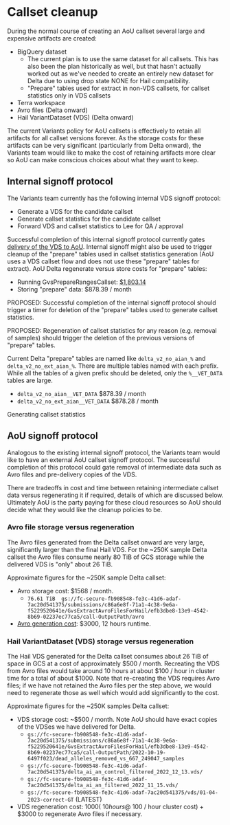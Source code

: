 # Callset cleanup

During the normal course of creating an AoU callset several large and expensive artifacts are created:

* BigQuery dataset
  * The current plan is to use the same dataset for all callsets. This has also been the plan historically as well,
    but that hasn't actually worked out as we've needed to create an entirely new dataset for Delta due to using drop
    state NONE for Hail compatibility.
  * "Prepare" tables used for extract in non-VDS callsets, for callset statistics only in VDS callsets
* Terra workspace
* Avro files (Delta onward)
* Hail VariantDataset (VDS) (Delta onward)

The current Variants policy for AoU callsets is effectively to retain all artifacts for all callset versions forever. As
the storage costs for these artifacts can be very significant (particularly from Delta onward), the Variants team would
like to make the cost of retaining artifacts more clear so AoU can make conscious choices about what they want to keep.

## Internal signoff protocol

The Variants team currently has the following internal VDS signoff protocol:

* Generate a VDS for the candidate callset
* Generate callset statistics for the candidate callset
* Forward VDS and callset statistics to Lee for QA / approval

Successful completion of this internal signoff protocol currently
gates [delivery of the VDS to AoU](../vds/delivery/Delivering%20a%20VDS.md). Internal signoff might also be used to
trigger cleanup of the "prepare" tables used in callset statistics generation (AoU uses a VDS callset flow and does not
use these "prepare" tables for extract). AoU Delta regenerate versus store costs for "prepare" tables:

* Running
  GvsPrepareRangesCallset: [$1,803.14](https://docs.google.com/spreadsheets/d/1fcmEVWvjsx4XFLT9ZUsruUznnlB94xKgDIIyCGu6ryQ/edit#gid=0)
* Storing "prepare" data: $878.39 / month

PROPOSED: Successful completion of the internal signoff protocol should trigger a timer for deletion of the "prepare"
tables used to generate callset statistics.

PROPOSED: Regeneration of callset statistics for any reason (e.g. removal of samples) should trigger the deletion of the
previous versions of "prepare" tables.

Current Delta "prepare" tables are named like `delta_v2_no_aian_%` and `delta_v2_no_ext_aian_%`. There are multiple
tables named with each prefix. While all the tables of a given prefix should be deleted, only the `%__VET_DATA` tables
are large.

* `delta_v2_no_aian__VET_DATA` $878.39 / month
* `delta_v2_no_ext_aian__VET_DATA` $878.28 / month

Generating callset statistics

## AoU signoff protocol

Analogous to the existing internal signoff protocol, the Variants team would like to have an external AoU callset
signoff protocol. The successful completion of this protocol could gate removal of intermediate data such as Avro files
and pre-delivery copies of the VDS.

There are tradeoffs in cost and time between retaining intermediate callset data versus regenerating it if required,
details of which are discussed below. Ultimately AoU is the party paying for these cloud resources so AoU should
decide what they would like the cleanup policies to be.

### Avro file storage versus regeneration

The Avro files generated from the Delta callset onward are very large, significantly larger than the final Hail VDS.
For the ~250K sample Delta callset the Avro files consume nearly 80 TiB of GCS storage while the delivered VDS is
"only" about 26 TiB.

Approximate figures for the ~250K sample Delta callset:

* Avro storage cost: $1568 / month.
    * `76.61 TiB  gs://fc-secure-fb908548-fe3c-41d6-adaf-7ac20d541375/submissions/c86a6e8f-71a1-4c38-9e6a-f5229520641e/GvsExtractAvroFilesForHail/efb3dbe8-13e9-4542-8b69-02237ec77ca5/call-OutputPath/avro`
* [Avro generation cost](https://docs.google.com/spreadsheets/d/1fcmEVWvjsx4XFLT9ZUsruUznnlB94xKgDIIyCGu6ryQ/edit#gid=0):
  $3000, 12 hours runtime.

### Hail VariantDataset (VDS) storage versus regeneration

The Hail VDS generated for the Delta callset consumes about 26 TiB of space in GCS at a cost of approximately $500 /
month. Recreating the VDS from Avro files would take around 10 hours at about $100 / hour in cluster time for a total of
about $1000. Note that re-creating the VDS requires Avro files; if we have not retained the Avro files per the step
above, we would need to regenerate those as well which would add significantly to the cost.

Approximate figures for the ~250K samples Delta callset:

* VDS storage cost: ~$500 / month. Note AoU should have exact copies of the VDSes we have delivered for Delta.
    * `gs://fc-secure-fb908548-fe3c-41d6-adaf-7ac20d541375/submissions/c86a6e8f-71a1-4c38-9e6a-f5229520641e/GvsExtractAvroFilesForHail/efb3dbe8-13e9-4542-8b69-02237ec77ca5/call-OutputPath/2022-10-19-6497f023/dead_alleles_removed_vs_667_249047_samples`
    * `gs://fc-secure-fb908548-fe3c-41d6-adaf-7ac20d541375/delta_ai_an_control_filtered_2022_12_13.vds/`
    * `gs://fc-secure-fb908548-fe3c-41d6-adaf-7ac20d541375/delta_ai_an_filtered_2022_11_15.vds/`
    * `gs://fc-secure-fb908548-fe3c-41d6-adaf-7ac20d541375/vds/01-04-2023-correct-GT` (LATEST)
* VDS regeneration cost: $1000 (~10 hours @ ~$100 / hour cluster cost) + $3000 to regenerate Avro files if necessary.
